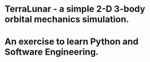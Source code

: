 # TerraLunar - a simple 2-D 3-body orbital mechanics simulation.
# An exercise to learn Python and Software Engineering.
